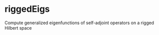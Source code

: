 # riggedEigs
Compute generalized eigenfunctions of self-adjoint operators on a rigged Hilbert space
